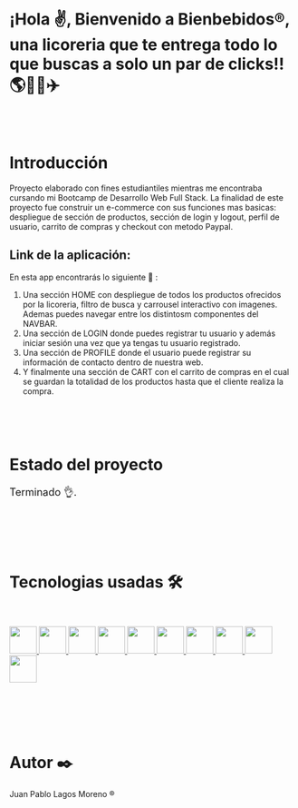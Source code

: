 <h1>¡Hola ✌️, Bienvenido a Bienbebidos®, una licoreria que te entrega todo lo que buscas a solo un par de clicks!! 🌎🍹🥣✈️</h1> 
<br>
<br>
<h1>Introducción</h1>

<p>Proyecto elaborado con fines estudiantiles mientras me encontraba cursando mi Bootcamp de Desarrollo Web Full Stack. La finalidad de este proyecto fue construir un
e-commerce con sus funciones mas basicas: despliegue de sección de productos, sección de login y logout, perfil de usuario, carrito de compras y checkout con metodo Paypal.
</p>

## Link de la aplicación: 

En esta app encontrarás lo siguiente 🧾	 :
1. Una sección <span>HOME</span> con despliegue de todos los productos ofrecidos por la licoreria, filtro de busca y carrousel interactivo con imagenes. Ademas puedes navegar entre los distintosm
componentes del <span>NAVBAR</span>.
2. Una sección de <span>LOGIN</span> donde puedes registrar tu usuario y además iniciar sesión una vez que ya tengas tu usuario registrado.
3. Una sección de <span>PROFILE</span> donde el usuario puede registrar su información de contacto dentro de nuestra web.
4. Y finalmente una sección de <span>CART</span> con el carrito de compras en el cual se guardan la totalidad de los productos hasta que el cliente realiza la compra.
<br>
<br>
<br>
<h1 className="project-state">Estado del proyecto </h1>

<span style="font-size:18px">Terminado 👌.</span>

<br>
<br>
<br>
<br>
<h1> Tecnologias usadas 🛠️</h1>
<br>
<p>
    <a href="https://developer.mozilla.org/en-US/docs/Web/HTML">
        <img src="https://cdn-icons-png.flaticon.com/512/919/919827.png" height="48" width="48"/>
    </a>
    <a href="https://developer.mozilla.org/en-US/docs/Web/CSS">
        <img src="https://cdn-icons-png.flaticon.com/512/919/919826.png" height="48" width="48"/>
    </a>
    <a href="https://developer.mozilla.org/en-US/docs/Web/JavaScript">
        <img src="https://cdn-icons-png.flaticon.com/512/5968/5968292.png" height="48" width="48" />
    </a>
    <a href="https://getbootstrap.com/docs/5.2/getting-started/introduction/">
        <img src="https://upload.wikimedia.org/wikipedia/commons/thumb/b/b2/Bootstrap_logo.svg/602px-Bootstrap_logo.svg.png" height="48" width="48" />
    </a>
    <a href="https://reactjs.org/docs/getting-started.html">
        <img src="https://upload.wikimedia.org/wikipedia/commons/thumb/4/47/React.svg/1200px-React.svg.png" height="48" width="48"/>
    </a>
    <a href="https://expressjs.com/">
        <img src="https://miro.medium.com/max/960/1*X7a7F-yXRUAGLGLzdlGQMA.png" height="48" width="48"/>
    </a>
    <a href="https://docs.npmjs.com/">
        <img src="https://encrypted-tbn0.gstatic.com/images?q=tbn:ANd9GcTh9vC2g2zT7TKq_T2hgXPm50Kmg8lrwDSZGcujUf21JQ&s" height="48" width="48"/>
    </a>
     <a href="https://www.mongodb.com/es">
        <img src="https://www.dblandit.com/img/educacion/mongodb.jpg" height="48" width="48"/>
    </a>
      <a href="https://code.visualstudio.com/">
        <img src="https://encrypted-tbn0.gstatic.com/images?q=tbn:ANd9GcQCs7_EKbgALLq-gRSjih3SyFRSRX7uVa9Xzag8G_JIIQ&s" height="48" width="48"/>
    </a>
      <a href="https://mui.com/material-ui/getting-started/installation/">
        <img src="https://mui.com/static/logo.png" height="48" width="48"/>
    </a>
</p>
<br>
<br>
<br>
<br>
<h1> Autor ✒️ </h1>
<p> Juan Pablo Lagos Moreno ® </p>
